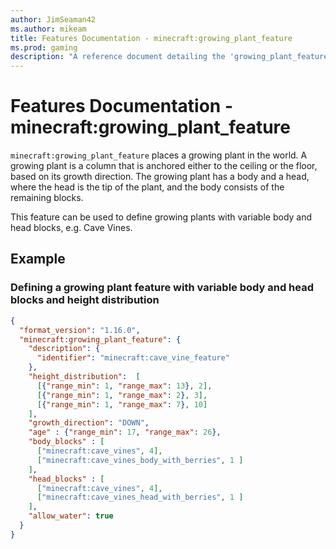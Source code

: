 ```yaml
---
author: JimSeaman42
ms.author: mikeam
title: Features Documentation - minecraft:growing_plant_feature
ms.prod: gaming
description: "A reference document detailing the 'growing_plant_feature' feature"
---
```


# Features Documentation - minecraft:growing_plant_feature

`minecraft:growing_plant_feature` places a growing plant in the world. A growing plant is a column that is anchored either to the ceiling or the floor, based on its growth direction. The growing plant has a body and a head, where the head is the tip of the plant, and the body consists of the remaining blocks.

This feature can be used to define growing plants with variable body and head blocks, e.g. Cave Vines.

## Example

### Defining a growing plant feature with variable body and head blocks and height distribution

```json
{
  "format_version": "1.16.0",
  "minecraft:growing_plant_feature": {
    "description": {
      "identifier": "minecraft:cave_vine_feature"
    },
    "height_distribution":  [
      [{"range_min": 1, "range_max": 13}, 2],
      [{"range_min": 1, "range_max": 2}, 3],
      [{"range_min": 1, "range_max": 7}, 10]
    ],
    "growth_direction": "DOWN",
    "age" : {"range_min": 17, "range_max": 26},
    "body_blocks" : [
      ["minecraft:cave_vines", 4],
      ["minecraft:cave_vines_body_with_berries", 1 ]
    ],
    "head_blocks" : [
      ["minecraft:cave_vines", 4],
      ["minecraft:cave_vines_head_with_berries", 1 ]
    ],
    "allow_water": true
  }
}
```

